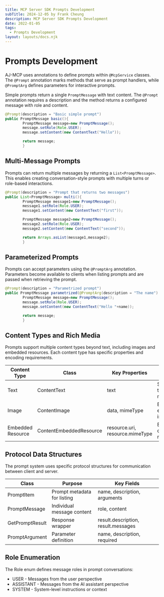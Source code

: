 ```yaml
---
title: MCP Server SDK Prompts Development
subTitle: 2024-12-05 by Frank Cheung
description: MCP Server SDK Prompts Development
date: 2022-01-05
tags:
  - Prompts Development
layout: layouts/docs.njk
---
```


# Prompts Development

AJ-MCP uses annotations to define prompts within `@McpService` classes. The `@Prompt` annotation marks methods that serve as prompt handlers, while
`@PromptArg` defines parameters for interactive prompts.

Simple prompts return a single `PromptMessage` with text content. The `@Prompt` annotation requires a description and the method returns a configured
message with role and content.

```java
@Prompt(description = "Basic simple prompt")
public PromptMessage basic(){
        PromptMessage message=new PromptMessage();
        message.setRole(Role.USER);
        message.setContent(new ContentText("Hello"));

        return message;
        }
```

## Multi-Message Prompts

Prompts can return multiple messages by returning a `List<PromptMessage>`. This enables creating conversation-style prompts with multiple turns or
role-based interactions.

```java
@Prompt(description = "Prompt that returns two messages")
public List<PromptMessage> multi(){
        PromptMessage message1=new PromptMessage();
        message1.setRole(Role.USER);
        message1.setContent(new ContentText("first"));

        PromptMessage message2=new PromptMessage();
        message2.setRole(Role.USER);
        message2.setContent(new ContentText("second"));

        return Arrays.asList(message1,message2);
        }   
```

## Parameterized Prompts

Prompts can accept parameters using the `@PromptArg` annotation. Parameters become available to clients when listing prompts and are passed when
retrieving the prompt.

```java
@Prompt(description = "Parametrized prompt")
public PromptMessage parametrized(@PromptArg(description = "The name") String name){
        PromptMessage message=new PromptMessage();
        message.setRole(Role.USER);
        message.setContent(new ContentText("Hello "+name));

        return message;
        }
```

## Content Types and Rich Media

Prompts support multiple content types beyond text, including images and embedded resources. Each content type has specific properties and encoding
requirements.

| Content Type      | Class                   | Key Properties                  | Usage                  |
|-------------------|-------------------------|---------------------------------|------------------------|
| Text              | ContentText             | text                            | Simple text messages   |
| Image             | ContentImage            | data, mimeType                  | Base64-encoded images  |
| Embedded Resource | ContentEmbeddedResource | resource.uri, resource.mimeType | Binary data references |

## Protocol Data Structures

The prompt system uses specific protocol structures for communication between client and server.

| Class           | Purpose                     | Key Fields                          |
|-----------------|-----------------------------|-------------------------------------|
| PromptItem      | Prompt metadata for listing | name, description, arguments        |
| PromptMessage   | Individual message content  | role, content                       |
| GetPromptResult | Response wrapper            | result.description, result.messages |
| PromptArgument  | Parameter definition        | name, description, required         |

## Role Enumeration

The Role enum defines message roles in prompt conversations:

- USER - Messages from the user perspective
- ASSISTANT - Messages from the AI assistant perspective
- SYSTEM - System-level instructions or context
